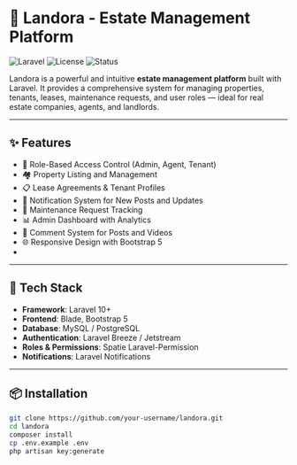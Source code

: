 # 🏡 Landora - Estate Management Platform

![Laravel](https://img.shields.io/badge/Laravel-10.x-red.svg)
![License](https://img.shields.io/badge/License-MIT-green.svg)
![Status](https://img.shields.io/badge/status-deployed-brightgreen)

Landora is a powerful and intuitive **estate management platform** built with Laravel. It provides a comprehensive system for managing properties, tenants, leases, maintenance requests, and user roles — ideal for real estate companies, agents, and landlords.

---

## ✨ Features

- 🔐 Role-Based Access Control (Admin, Agent, Tenant)
- 🏘️ Property Listing and Management
- 📋 Lease Agreements & Tenant Profiles
- 🔔 Notification System for New Posts and Updates
- 🧰 Maintenance Request Tracking
- 📊 Admin Dashboard with Analytics
- 💬 Comment System for Posts and Videos
- 🌐 Responsive Design with Bootstrap 5
- 
---

## 🚀 Tech Stack

- **Framework**: Laravel 10+
- **Frontend**: Blade, Bootstrap 5
- **Database**: MySQL / PostgreSQL
- **Authentication**: Laravel Breeze / Jetstream
- **Roles & Permissions**: Spatie Laravel-Permission
- **Notifications**: Laravel Notifications

---

## 📦 Installation

```bash
git clone https://github.com/your-username/landora.git
cd landora
composer install
cp .env.example .env
php artisan key:generate

